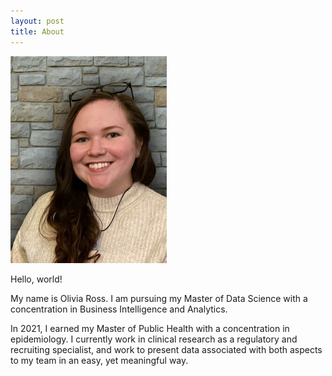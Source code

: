 ```yaml
---
layout: post
title: About
---
```


![](https://github.com/liv4data/portfolio/blob/5e3556a7e52c4d6d18105fc8b08d96e362c40b4f/images/IMG_3180.jpg)

Hello, world!

My name is Olivia Ross.
I am pursuing my Master of Data Science with a concentration in Business Intelligence and Analytics. 

In 2021, I earned my Master of Public Health with a concentration in epidemiology. I currently work in clinical research as a regulatory and recruiting specialist, and work to present data associated with both aspects to my team in an easy, yet meaningful way. 
